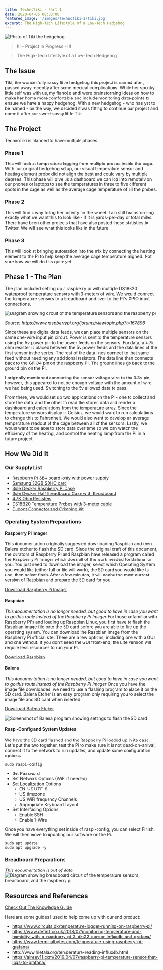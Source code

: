```yaml
---
title: TechnoTiki - Part 1
date: 2020-04-05 00:00:00
featured_image: '/images/technotiki-1/tiki.jpg'
excerpt: The High-Tech Lifestyle of a Low-Tech Hedgehog
---
```


![Photo of Tiki the hedgehog](/images/technotiki-1/tiki.jpg)

> !!! - Project In Progress - !!!

> The High-Tech Lifestyle of a Low-Tech Hedgehog

## The Issue
Tiki, the wonderfully sassy little hedgehog this project is named after, passed away recently after some medical complications. While her spunky little self was with us, my fiancée andI were brainstorming ideas on how to make her home more comfortable and include monitoring data-points to ensure we have a happy hedgehog. With a new hedgehog - who has yet to be named - on the way, we decided it was fitting to continue our project and name it after our sweet sassy little Tiki...

## The Project

TechnoTiki is planned to have multiple phases:

### Phase 1 
This will look at temperature logging from multiple probes inside the cage. With our original hedgehog setup, our visual temperature sensor and heating element probe did not align the best and could vary by multiple degrees. This phase will give us a dashboard we can log into remotely on our phones or laptops to see the temperatures in three to five different spots in the cage as well as the average cage temperature of all the probes.
### Phase 2 
This will find a way to log her activity on the wheel. I am still brainstorming exactly what we want this to look like - if it is yards-per-day or total miles. There have been other projects that have also posted these statistics to Twitter. We will see what this looks like in the future

### Phase 3
This will look at bringing automation into the mix by connecting the heating element to the Pi to help keep the average cage temperature aligned. Not sure how we will do this quite yet.

## Phase 1 - The Plan

The plan included setting up a raspberry pi with multiple DS18B20 waterproof temperature sensors with 3-meters of wire. We would connect the temperature sensors to a breadboard and over to the Pi's GPIO input connections.

![Diagram showing circuit of the temperature sensors and the raspberry pi](/images/technotiki-1/sensor-diag.jpg)

*Source: <a href="https://www.raspberrypi.org/forums/viewtopic.php?t=167896">https://www.raspberrypi.org/forums/viewtopic.php?t=167896</a>*
 
 Since these are digital data feeds, we can place multiple sensors on the same one-wire input pin circuit. Power is sent to the temperature sensors using the 5v power pin to the power feeds on the sensors. For data, a 4.7k ohm resister is placed between the 5v power feeds and the data lines of the first sensor in the series. The rest of the data lines connect to that same feed without needing any additional resistors. The data line then connects back to the GPIO4 pin on the raspberry Pi. The ground lines go back to the ground pin on the Pi.

 I originally mentioned connecting the sensor voltage wire to the 3.3v pin, however, this appeared to not be enough voltage with the amount of wire we had being used. Switching to the 5v allowed data to pass.

 From there, we would set up two applications on the Pi - one to collect and store the data, and the other to read the stored data and render a dashboard and calculations from the temperature array. Since the temperature sensors display in Celsius, we would want to run calculations to change this to Fahrenheit. We would also want to develop an average temperature readout of the cage between all of the sensors. Lastly, we would want to be able to store data over time so we can watch the efficiency of the heating, and control the heating lamp from the Pi in a future project.

## How We Did It

### Our Supply List
- <a href="https://www.amazon.com/gp/product/B07BC6WH7V">Raspberry Pi 3B+ board-only with power supply</a>
- <a href="https://www.amazon.com/gp/product/B06XWN9Q99">Samsung 32GB SDHC card</a>
- <a href="https://www.amazon.com/gp/product/B076V1XN3Q">3ple Decker Raspberry Pi Case </a>
- <a href="https://www.amazon.com/gp/product/B075SYJYN8">3ple Decker Half Breadboard Case with Breadboard</a>
- <a href="https://www.amazon.com/gp/product/B07PTYVPK3">4.7K Ohm Resisters
- <a href="https://www.amazon.com/gp/product/B01JP9BQSG">DS18B20 Temperature Probes with 3-meter cable
- <a href="https://www.amazon.com/gp/product/B07GS1Z3M3">Dupont Connector and Crimping Kit </a>

### Operating System Preparations

#### Raspberry Pi Imager
This documentation originally suggested downloading Raspbian and then Balena etcher to flash the SD card. Since the original draft of this document, the curators of Raspberry Pi and Raspbian have released a program called the Raspberry Pi Imager which does all of the work needed for Balena for you. You just need to download the imager, select which Operating System you would like (either full or lite will work), the SD card you would like to use, then select flash. After a few minutes, it will cache the most current version of Raspbian and prepare the SD card for you.

<a href="https://www.raspberrypi.org/downloads/" class="button button--small">Download Raspberry Pi Imager</a>

#### Raspbian
*This documentation is no longer needed, but good to have in case you want to go this route instead of the Raspberry Pi Imager*
For those unfamiliar with Raspberry Pi's and loading up Raspbian Linux, you first have to flash the Raspbian image file onto the SD card before you are able to fire up the operating system. You can download the Raspbian image from the Raspberry Pi official site. There are a few options, including one with a GUI and one without. If you don't need the GUI front-end, the Lite version will require less resources to run your Pi.

<a href="https://www.raspberrypi.org/downloads/raspbian/" class="button button--small">Download Raspbian</a>

#### Balena
*This documentation is no longer needed, but good to have in case you want to go this route instead of the Raspberry Pi Imager*
Once you have the image file downloaded, we need to use a flashing program to place it on the SD card. Balena Etcher is an easy program only requiring you to select the image file and SD card when inserted.

<a href="https://www.balena.io/etcher/" class="button button--small">Download Balena Etcher</a>

![Screenshot of Balena program showing settings to flash the SD card](/images/technotiki-1/balena.PNG)

#### Raspi-Config and System Updates

We have the SD card flashed and the Raspberry Pi loaded up in its case. Let's put the two together, test the Pi to make sure it is not dead-on-arrival, connect it to the network to run updates, and update some configuration options.

~~~
sudo raspi-config
~~~
- Set Password
- Set Network Options (WiFi if needed)
- Set Localization Options
    * EN-US UTF-8
    * US timezone
    * US WiFi frequency Channels
    * Appropriate Keyboard Layout
- Set Interfacing Options
    * Enable SSH
    * Enable 1-Wire

Once you have everything set inside of raspi-config, you can select Finish. We will then move to updating our software on the Pi.

~~~
sudo apt update
sudo apt upgrade -y
~~~

### Breadboard Preparations
*This documentation is out of date*
![Diagram showing breadboard circuit of the temperature sensors, breadboard, and the raspberry pi](/images/technotiki-1/breadboard.png)

## Resources and References

<a href="https://knowledge.ryangarr.com/it-systems/internet-of-things-iot/raspberry-pi/projects/technotiki" class="button button--small">Check Out The Knowledge Guide</a>

Here are some guides I used to help come up with our end product:
- <a href="https://www.circuits.dk/temperature-logger-running-on-raspberry-pi/">https://www.circuits.dk/temperature-logger-running-on-raspberry-pi/</a>
- <a href="https://www.definit.co.uk/2018/07/monitoring-temperature-and-humidity-with-a-raspberry-pi-3-dht22-sensor-influxdb-and-grafana/">https://www.definit.co.uk/2018/07/monitoring-temperature-and-humidity-with-a-raspberry-pi-3-dht22-sensor-influxdb-and-grafana/</a>
- <a href="https://www.terminalbytes.com/temperature-using-raspberry-pi-grafana/">https://www.terminalbytes.com/temperature-using-raspberry-pi-grafana/</a>
- <a href="http://www.hietala.org/temperature-reading-influxdb.html">http://www.hietala.org/temperature-reading-influxdb.html</a>
- <a href="https://ainsey11.com/2019/04/07/raspberry-pi-temperature-sensor-that-logs-to-grafana/">https://ainsey11.com/2019/04/07/raspberry-pi-temperature-sensor-that-logs-to-grafana/</a>